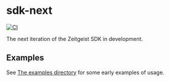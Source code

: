 # sdk-next

[![CI](https://github.com/zeitgeistpm/sdk-next/actions/workflows/ci.yml/badge.svg)](https://github.com/zeitgeistpm/sdk-next/actions/workflows/ci.yml)

The next iteration of the Zeitgeist SDK in development.

## Examples
See [The examples directory](https://github.com/zeitgeistpm/sdk-next/tree/main/playground/examples/src) for some early examples of usage.
